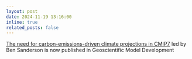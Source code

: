 ```yaml
---
layout: post
date: 2024-11-19 13:16:00
inline: true
related_posts: false
---
```


[The need for carbon-emissions-driven climate projections in CMIP7](https://doi.org/10.5194/gmd-17-8141-2024) led by Ben Sanderson is now published in Geoscientific Model Development